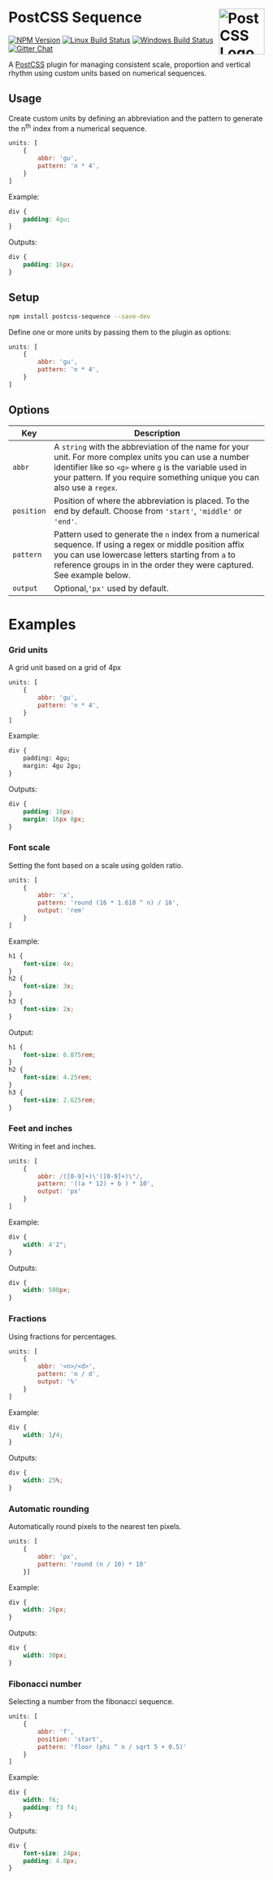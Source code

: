 # PostCSS Sequence [<img src="https://postcss.github.io/postcss/logo.svg" alt="PostCSS Logo" width="90" height="90" align="right">][postcss]

[![NPM Version][npm-img]][npm-url]
[![Linux Build Status][cli-img]][cli-url]
[![Windows Build Status][win-img]][win-url]
[![Gitter Chat][git-img]][git-url]

A [PostCSS] plugin for managing consistent scale, proportion and vertical rhythm using custom units based on numerical sequences.

## Usage

Create custom units by defining an abbreviation and the pattern to generate the n<sup>th</sup> index from a numerical sequence.

```js
units: [
    {
        abbr: 'gu',
        pattern: 'n * 4',
    }
]
```

Example:

```css
div {
    padding: 4gu;
}
```

Outputs:

```css
div {
    padding: 16px;
}
```

## Setup

```bash
npm install postcss-sequence --save-dev
```
Define one or more units by passing them to the plugin as options:

```js
units: [
    {
        abbr: 'gu',
        pattern: 'n * 4',
    }
]
```

## Options

| Key | Description |
|-----|-------------|
| `abbr`    | A `string`  with the abbreviation of the name for your unit.  For more complex units you can use a number identifier like so `<g>` where `g` is the variable used in your pattern. If you require something unique you can also use a `regex`. |
| `position`| Position of where the abbreviation is placed. To the end by default. Choose from `'start'`, `'middle'` or `'end'`. |
| `pattern` | Pattern used to generate the `n` index from a numerical sequence. If using a regex or middle position affix you can use lowercase letters starting from `a` to reference groups in in the order they were captured. See example below. |
| `output` | Optional,`'px'` used by default. |


# Examples

### Grid units

A grid unit based on a grid of 4px
```js
units: [
    {
        abbr: 'gu',
        pattern: 'n * 4',
    }
]
```

Example:

```html
div {
	padding: 4gu;
	margin: 4gu 2gu;
}
```

Outputs:

```css
div {
	padding: 16px;
	margin: 16px 8px;
}
```

### Font scale

Setting the font based on a scale using golden ratio.

```js
units: [
    {
        abbr: 'x',
        pattern: 'round (16 * 1.618 ^ n) / 16',
        output: 'rem'
    }
]
```

Example:

```css
h1 {
	font-size: 4x;
}
h2 {
	font-size: 3x;
}
h3 {
	font-size: 2x;
}
```

Output:

```css
h1 {
	font-size: 6.875rem;
}
h2 {
	font-size: 4.25rem;
}
h3 {
	font-size: 2.625rem;
}
```

### Feet and inches

Writing in feet and inches.

```js
units: [
    {
        abbr: /([0-9]+)\'([0-9]+)\"/,
        pattern: '((a * 12) + b ) * 10',
        output: 'px'
    }
]
```

Example:

```css
div {
	width: 4'2";
}
```

Outputs:

```css
div {
	width: 500px;
}
```

### Fractions

Using fractions for percentages.

```js
units: [
    {
        abbr: '<n>/<d>',
        pattern: 'n / d',
        output: '%'
    }
]
```

Example:

```css
div {
	width: 1/4;
}
```

Outputs:

```css
div {
	width: 25%;
}
```

### Automatic rounding

Automatically round pixels to the nearest ten pixels.

```js
units: [
    {
        abbr: 'px',
    	pattern: 'round (n / 10) * 10'
    }]
```

Example:
```css
div {
	width: 26px;
}
```

Outputs:

```css
div {
	width: 30px;
}
```

### Fibonacci number

Selecting a number from the fibonacci sequence.

```js
units: [
    {
	    abbr: 'f',
	    position: 'start',
	    pattern: 'floor (phi ^ n / sqrt 5 + 0.5)'
    }
]
```

Example:

```css
div {
	width: f6;
	padding: f3 f4;
}
```

Outputs:

```css
div {
	font-size: 24px;
	padding: 4.8px;
}
```

[npm-url]: https://www.npmjs.com/package/postcss-sequence
[npm-img]: https://img.shields.io/npm/v/postcss-sequence.svg?=style=flat
[cli-url]: https://travis-ci.org/mindthetic/postcss-sequence
[cli-img]: https://img.shields.io/travis/mindthetic/postcss-sequence.svg
[win-url]: https://ci.appveyor.com/project/mindthetic/postcss-sequence
[win-img]: https://img.shields.io/appveyor/ci/mindthetic/postcss-sequence.svg
[git-url]: https://gitter.im/postcss/postcss
[git-img]: https://img.shields.io/badge/chat-gitter-blue.svg

[PostCSS]: https://github.com/postcss/postcss

